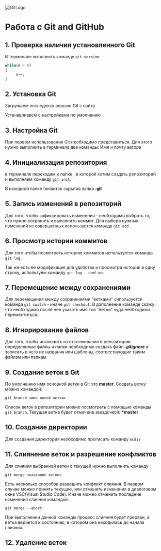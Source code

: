 ![GitLogo](Git-Logo-1788C.png)
# Работа с Git and GitHub
## 1. Проверка наличия установленного Git
В терминале выполнить команду `git version`

```Python
while(n < 0)
{
     n++;
}
```
## 2. Установка Git
Загружаем последнюю версию Git с сайта

Устанавливаем с настройками по умолчанию

## 3. Настройка Git
При первом использовании Git  необходимо представиться. Для этого нужно выполнить в терминале две команды: Имя и почту автора
## 4. Инициализация репозитория 
в терминале переходим к папке , в которой хотим создать репозиторий и выполняем команду `git init`.

В исходной папке появится скрытая папка **.git**

## 5. Запись изменений в репозиторий
Для того, чтобы зафиксировать изменения - необходимо выбрать то, что нужно сохранить и выполнить коммит. Для выбора нужных изменений из совершенных используется команда `git add` .
## 6. Просмотр истории коммитов
Для того чтобы посмотреть историю коммитов используется команда `git log`.

Так же есть ее модификация для удобства и просмотра истории в одну строку, используем команду `git log --oneline`
## 7. Перемещение между сохранениями
Для перемещения между сохранениями "ветками" сипользуется команда `git switch` - иначе `git checkout`.
В дополнение команде скажу что необходимо после нее указать имя той "ветки" куда необходимо переместиться.

## 8. Игнорирование файлов 
Для того, чтобы исключить из отслеживания  в репозитории определенные файлы и папки необходимо создать файл ***.gitignore*** и записать в него их названия или шаблоны, соотвествующие таким файлам или папкам.

## 9. Создание веток в Git
По умолчанию имя основной ветки в Git это **master**.
Создать ветку можно командой:
```
git branch <имя новой ветки>
```
Список веток в репозитории можно посмотреть с помощью команды `git branch`.
Текущая ветка будет отмечена звездочкой: __*master__
## 10. Создание директории
Для создания директория необходимо прописать команду `mcdir`
## 11. Слиянение веток и разрешение конфликтов
Для слияния выбранной ветки с текущей нужно выполнить команду :
```
git merge <название ветки>
```
Есть несколько способов разрешить конфликт слияния. В первом случае можно принять текущие, или отменить изменения в диалоговом окне VSC(Visual Studio Code). Иначе можно отменить последние изменения слияния командой:
```
git merge --abort
```
При выполнении данной команды процесс слияния будет прерван, а ветка вернется к состоянию, в котором она находилась до начала слияния.
## 12. Удаление веток 